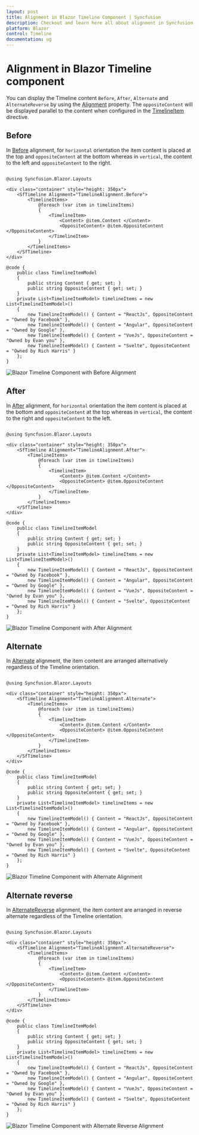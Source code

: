 ```yaml
---
layout: post
title: Alignment in Blazor Timeline Component | Syncfusion
description: Checkout and learn here all about alignment in Syncfusion Blazor Timeline component and more details.
platform: Blazor
control: Timeline
documentation: ug
---
```


# Alignment in Blazor Timeline component

You can display the Timeline content `Before`, `After`, `Alternate` and `AlternateReverse` by using the [Alignment](https://help.syncfusion.com/cr/blazor/Syncfusion.Blazor.Layouts.SfTimeline.html#Syncfusion_Blazor_Layouts_SfTimeline_Alignment) property. The `oppositeContent` will be displayed parallel to the content when configured in the [TimelineItem](https://help.syncfusion.com/cr/blazor/Syncfusion.Blazor.Layouts.TimelineItem.html) directive.

## Before

In [Before](https://help.syncfusion.com/cr/blazor/Syncfusion.Blazor.Layouts.TimelineAlignment.html) alignment, for `horizontal` orientation the item content is placed at the top and `oppositeContent` at the bottom whereas in `vertical`, the content to the left and `oppositeContent` to the right.

```cshtml

@using Syncfusion.Blazor.Layouts

<div class="container" style="height: 350px">
    <SfTimeline Alignment="TimelineAlignment.Before">
        <TimelineItems>
            @foreach (var item in timelineItems)
            {
                <TimelineItem>
                    <Content> @item.Content </Content>
                    <OppositeContent> @item.OppositeContent </OppositeContent>
                </TimelineItem>
            }
        </TimelineItems>
    </SfTimeline>
</div>

@code {
    public class TimelineItemModel
    {
        public string Content { get; set; }
        public string OppositeContent { get; set; }
    }
    private List<TimelineItemModel> timelineItems = new List<TimelineItemModel>()
    {
        new TimelineItemModel() { Content = "ReactJs", OppositeContent = "Owned by Facebook" },
        new TimelineItemModel() { Content = "Angular", OppositeContent = "Owned by Google" },
        new TimelineItemModel() { Content = "VueJs", OppositeContent = "Owned by Evan you" },
        new TimelineItemModel() { Content = "Svelte", OppositeContent = "Owned by Rich Harris" }
    };
}

```

![Blazor Timeline Component with Before Alignment](./images/Blazor-align-before.png)

## After

In [After](https://help.syncfusion.com/cr/blazor/Syncfusion.Blazor.Layouts.TimelineAlignment.html) alignment, for `horizontal` orientation the item content is placed at the bottom and `oppositeContent` at the top whereas in `vertical`, the content to the right and `oppositeContent` to the left.

```cshtml

@using Syncfusion.Blazor.Layouts

<div class="container" style="height: 350px">
    <SfTimeline Alignment="TimelineAlignment.After">
        <TimelineItems>
            @foreach (var item in timelineItems)
            {
                <TimelineItem>
                    <Content> @item.Content </Content>
                    <OppositeContent> @item.OppositeContent </OppositeContent>
                </TimelineItem>
            }
        </TimelineItems>
    </SfTimeline>
</div>

@code {
    public class TimelineItemModel
    {
        public string Content { get; set; }
        public string OppositeContent { get; set; }
    }
    private List<TimelineItemModel> timelineItems = new List<TimelineItemModel>()
    {
        new TimelineItemModel() { Content = "ReactJs", OppositeContent = "Owned by Facebook" },
        new TimelineItemModel() { Content = "Angular", OppositeContent = "Owned by Google" },
        new TimelineItemModel() { Content = "VueJs", OppositeContent = "Owned by Evan you" },
        new TimelineItemModel() { Content = "Svelte", OppositeContent = "Owned by Rich Harris" }
    };
}

```

![Blazor Timeline Component with After Alignment](./images/Blazor-align-after.png)

## Alternate

In [Alternate](https://help.syncfusion.com/cr/blazor/Syncfusion.Blazor.Layouts.TimelineAlignment.html) alignment, the item content are arranged alternatively regardless of the Timeline orientation.

```cshtml

@using Syncfusion.Blazor.Layouts

<div class="container" style="height: 350px">
    <SfTimeline Alignment="TimelineAlignment.Alternate">
        <TimelineItems>
            @foreach (var item in timelineItems)
            {
                <TimelineItem>
                    <Content> @item.Content </Content>
                    <OppositeContent> @item.OppositeContent </OppositeContent>
                </TimelineItem>
            }
        </TimelineItems>
    </SfTimeline>
</div>

@code {
    public class TimelineItemModel
    {
        public string Content { get; set; }
        public string OppositeContent { get; set; }
    }
    private List<TimelineItemModel> timelineItems = new List<TimelineItemModel>()
    {
        new TimelineItemModel() { Content = "ReactJs", OppositeContent = "Owned by Facebook" },
        new TimelineItemModel() { Content = "Angular", OppositeContent = "Owned by Google" },
        new TimelineItemModel() { Content = "VueJs", OppositeContent = "Owned by Evan you" },
        new TimelineItemModel() { Content = "Svelte", OppositeContent = "Owned by Rich Harris" }
    };
}

```

![Blazor Timeline Component with Alternate Alignment](./images/Blazor-align-alternate.png)

## Alternate reverse

In [AlternateReverse](https://help.syncfusion.com/cr/blazor/Syncfusion.Blazor.Layouts.TimelineAlignment.html) alignment, the item content are arranged in reverse alternate regardless of the Timeline orientation.

```cshtml

@using Syncfusion.Blazor.Layouts

<div class="container" style="height: 350px">
    <SfTimeline Alignment="TimelineAlignment.AlternateReverse">
        <TimelineItems>
            @foreach (var item in timelineItems)
            {
                <TimelineItem>
                    <Content> @item.Content </Content>
                    <OppositeContent> @item.OppositeContent </OppositeContent>
                </TimelineItem>
            }
        </TimelineItems>
    </SfTimeline>
</div>

@code {
    public class TimelineItemModel
    {
        public string Content { get; set; }
        public string OppositeContent { get; set; }
    }
    private List<TimelineItemModel> timelineItems = new List<TimelineItemModel>()
    {
        new TimelineItemModel() { Content = "ReactJs", OppositeContent = "Owned by Facebook" },
        new TimelineItemModel() { Content = "Angular", OppositeContent = "Owned by Google" },
        new TimelineItemModel() { Content = "VueJs", OppositeContent = "Owned by Evan you" },
        new TimelineItemModel() { Content = "Svelte", OppositeContent = "Owned by Rich Harris" }
    };
}

```

![Blazor Timeline Component with Alternate Reverse Alignment](./images/Blazor-align-alternatereverse.png)